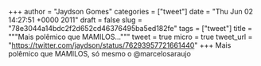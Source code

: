 
+++
author = "Jaydson Gomes"
categories = ["tweet"]
date = "Thu Jun 02 14:27:51 +0000 2011"
draft = false
slug = "78e3044a14bdc2f2d652cd46376495ba5ed182fe"
tags = ["tweet"]
title = """Mais polêmico que MAMILOS..."""
tweet = true
micro = true
tweet_url = "https://twitter.com/jaydson/status/76293957721661440"
+++
Mais polêmico que MAMILOS, só mesmo o @marcelosaraujo
